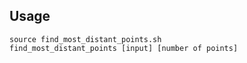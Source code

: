 ## Usage

~~~
source find_most_distant_points.sh
find_most_distant_points [input] [number of points] 
 ~~~
